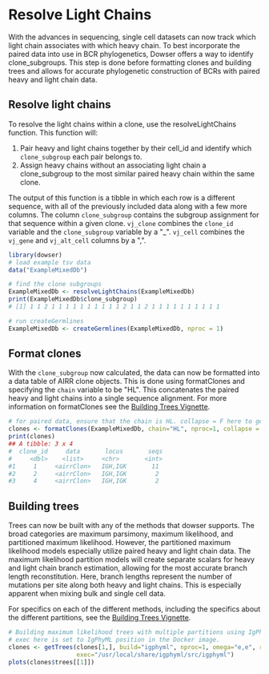 # Resolve Light Chains

With the advances in sequencing, single cell datasets can now track which light chain associates with which heavy chain. To best incorporate the paired data into use in BCR phylogenetics, Dowser offers a way to identify clone_subgroups. This step is done before formatting clones and building trees and allows for accurate phylogenetic construction of BCRs with paired heavy and light chain data. 

## Resolve light chains 

To resolve the light chains within a clone, use the resolveLightChains function. This function will:

1. Pair heavy and light chains together by their cell_id and identify which `clone_subgroup` each pair belongs to. 
2. Assign heavy chains without an associating light chain a clone_subgroup to the most similar paired heavy chain within the same clone.

The output of this function is a tibble in which each row is a different sequence, with all of the previously included data along with a few more columns. The column `clone_subgroup` contains the subgroup assignment for that sequence within a given clone. `vj_clone` combines the `clone_id` variable and the `clone_subgroup` variable by a "_". `vj_cell` combines the `vj_gene` and `vj_alt_cell` columns by a ",". 


```r
library(dowser)
# load example tsv data
data("ExampleMixedDb")

# find the clone subgroups 
ExampleMixedDb <- resolveLightChains(ExampleMixedDb)
print(ExampleMixedDb$clone_subgroup)
# [1] 1 1 2 1 1 1 1 1 1 1 1 1 1 2 1 1 2 1 1 1 1 1 1 1 1 1 1

# run createGermlines
ExampleMixedDb <- createGermlines(ExampleMixedDb, nproc = 1)
```

## Format clones

With the `clone_subgroup` now calculated, the data can now be formatted into a data table of AIRR clone objects. This is done using formatClones and specifying the `chain` variable to be "HL". This concatenates the paired heavy and light chains into a single sequence alignment. For more information on formatClones see the [Building Trees Vignette](Building-Trees-Vignette.md).


```r
# for paired data, ensure that the chain is HL. collapse = F here to get multiple clones due to the sequences being very similar. 
clones <- formatClones(ExampleMixedDb, chain="HL", nproc=1, collapse = F)
print(clones)
## A tibble: 3 x 4
#  clone_id     data       locus       seqs    
#     <dbl>    <list>     <chr>       <int> 
#1     1     <airrClon>   IGH,IGK       11 
#2     2     <airrClon>   IGH,IGK        2 
#3     4     <airrClon>   IGH,IGK        2 
```
## Building trees 

Trees can now be built with any of the methods that dowser supports. The broad categories are maximum parsimony, maximum likelihood, and partitioned maximum likelihood. However, the partitioned maximum likelihood models especially utilize paired heavy and light chain data. The maximum likelihood partition models will create separate scalars for heavy and light chain branch estimation, allowing for the most accurate branch length reconstitution. Here, branch lengths represent the number of mutations per site along both heavy and light chains. This is especially apparent when mixing bulk and single cell data. 

For specifics on each of the different methods, including the specifics about the different partitions, see the [Building Trees Vignette](Building-Trees-Vignette.md).


```r
# Building maximum likelihood trees with multiple partitions using IgPhyML.
# exec here is set to IgPhyML position in the Docker image.
clones <- getTrees(clones[1,], build="igphyml", nproc=1, omega="e,e", rates="0,1", partition="hl",
                   exec="/usr/local/share/igphyml/src/igphyml")
plots(clones$trees[[1]])
```

